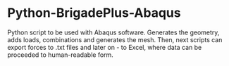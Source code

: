 # Python-BrigadePlus-Abaqus

Python script to be used with Abaqus software. Generates the geometry, adds loads, combinations and generates the mesh.
Then, next scripts can export forces to .txt files and later on - to Excel, where data can be proceeded to human-readable form.
